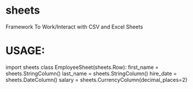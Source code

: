 # sheets
Framework To Work/Interact with CSV and Excel Sheets

USAGE:
================================================================================
import sheets
class EmployeeSheet(sheets.Row):
    first_name = sheets.StringColumn()
    last_name = sheets.StringColumn()
    hire_date = sheets.DateColumn()
    salary = sheets.CurrencyColumn(decimal_places=2)


